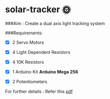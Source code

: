 # solar-tracker :sun_with_face:
###Aim : Create a dual axis light tracking system

###Requirements:
- [x] 2 Servo Motors
- [x] 4 Light Dependent Resistors
- [x] 4 10K Resistors
- [x] 1 Arduino Kit **Arduino Mega 256**
- [x] 2 Potentiometers


For further details : Refer this [pdf](https://github.com/iamrkg31/solar-tracker/blob/master/Group13_Solar_Tracker.pdf)
